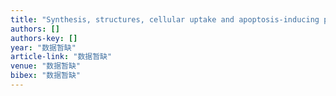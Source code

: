 ```yaml
---
title: "Synthesis, structures, cellular uptake and apoptosis-inducing properties of highly cytotoxic ruthenium-Norharman complexes"
authors: []
authors-key: []
year: "数据暂缺"
article-link: "数据暂缺"
venue: "数据暂缺"
bibex: "数据暂缺"
---
```

